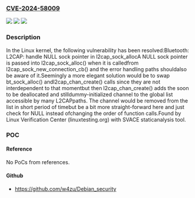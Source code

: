 ### [CVE-2024-58009](https://cve.mitre.org/cgi-bin/cvename.cgi?name=CVE-2024-58009)
![](https://img.shields.io/static/v1?label=Product&message=Linux&color=blue)
![](https://img.shields.io/static/v1?label=Version&message=f6ad641646b67f29c7578dcd6c25813c7dcbf51e%3C%20a9a7672fc1a0fe18502493936ccb06413ab89ea6%20&color=brighgreen)
![](https://img.shields.io/static/v1?label=Vulnerability&message=n%2Fa&color=brighgreen)

### Description

In the Linux kernel, the following vulnerability has been resolved:Bluetooth: L2CAP: handle NULL sock pointer in l2cap_sock_allocA NULL sock pointer is passed into l2cap_sock_alloc() when it is calledfrom l2cap_sock_new_connection_cb() and the error handling paths shouldalso be aware of it.Seemingly a more elegant solution would be to swap bt_sock_alloc() andl2cap_chan_create() calls since they are not interdependent to that momentbut then l2cap_chan_create() adds the soon to be deallocated and stilldummy-initialized channel to the global list accessible by many L2CAPpaths. The channel would be removed from the list in short period of timebut be a bit more straight-forward here and just check for NULL instead ofchanging the order of function calls.Found by Linux Verification Center (linuxtesting.org) with SVACE staticanalysis tool.

### POC

#### Reference
No PoCs from references.

#### Github
- https://github.com/w4zu/Debian_security

